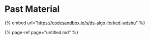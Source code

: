 # Past Material





{% embed url="https://codesandbox.io/s/ds-algo-forked-wdshu" %}

{% page-ref page="untitled.md" %}


